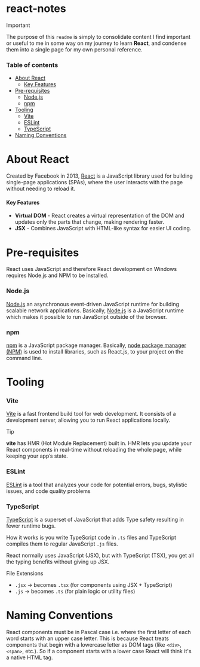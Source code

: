 # react-notes

> [!IMPORTANT]
> The purpose of this `readme` is simply to consolidate content I find important or useful to me in some way on my journey to learn **React**, and condense them into a single page for my own personal reference.

### Table of contents
* [About React](#about-react)
	* [Key Features](#key-features)
* [Pre-requisites](#pre-requisites)
	* [Node.js](#node.js)
	* [npm](#npm)
* [Tooling](#tooling)
	* [Vite](#vite)
 	* [ESLint](#eslint)	 
 	* [TypeScript](#typescript)
* [Naming Conventions](#naming-conventions)
  
# About React
Created by Facebook in 2013, [React](https://react.dev/learn) is a JavaScript library used for building single-page applications (SPAs), where the user interacts with the page without needing to reload it.

#### Key Features
- **Virtual DOM** - React creates a virtual representation of the DOM and updates only the parts that change, making rendering faster.
- **JSX** - Combines JavaScript with HTML-like syntax for easier UI coding.

# Pre-requisites
React uses JavaScript and therefore React development on Windows requires Node.js and NPM to be installed.

### Node.js
[Node.js](https://nodejs.org/en/about) an asynchronous event-driven JavaScript runtime for building scalable network applications. Basically, [Node.js](https://www.robinwieruch.de/react-js-windows-setup/) is a JavaScript runtime which makes it possible to run JavaScript outside of the browser.

### npm
[npm](https://www.npmjs.com/package/npm) is a JavaScript package manager. Basically, [node package manager (NPM)](https://www.robinwieruch.de/react-js-windows-setup/) is used to install libraries, such as React.js, to your project on the command line.

# Tooling
### Vite
[Vite](https://vite.dev/) is a fast frontend build tool for web development. It consists of a development server, allowing you to run React applications locally.

> [!TIP]
> **vite** has HMR (Hot Module Replacement) built in. HMR lets you update your React components in real-time without reloading the whole page, while keeping your app’s state.
	 
### ESLint
[ESLint](https://eslint.org/) is a tool that analyzes your code for potential errors, bugs, stylistic issues, and code quality problems

### TypeScript
[TypeScript](https://www.typescriptlang.org/) is a superset of JavaScript that adds Type safety resulting in fewer runtime bugs.

How it works is you write TypeScript code in `.ts` files and TypeScript compiles them to regular JavaScript `.js` files.

React normally uses JavaScript (JSX), but with TypeScript (TSX), you get all the typing benefits without giving up JSX.

File Extensions
- `.jsx` → becomes `.tsx` (for components using JSX + TypeScript)
- `.js` → becomes `.ts` (for plain logic or utility files)

# Naming Conventions
React components must be in Pascal case i.e. where the first letter of each word starts with an upper case letter. This is because React treats components that begin with a lowercase letter as DOM tags (like `<div>`, `<span>`, etc.). So if a component starts with a lower case React will think it's a native HTML tag.
